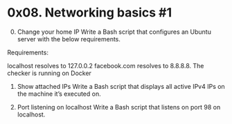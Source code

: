 # 0x08. Networking basics #1

0. Change your home IP
	Write a Bash script that configures an Ubuntu server with the below requirements.

Requirements:

localhost resolves to 127.0.0.2
facebook.com resolves to 8.8.8.8.
The checker is running on Docker

1. Show attached IPs
	Write a Bash script that displays all active IPv4 IPs on the machine it’s executed on.

2. Port listening on localhost
	Write a Bash script that listens on port 98 on localhost.

